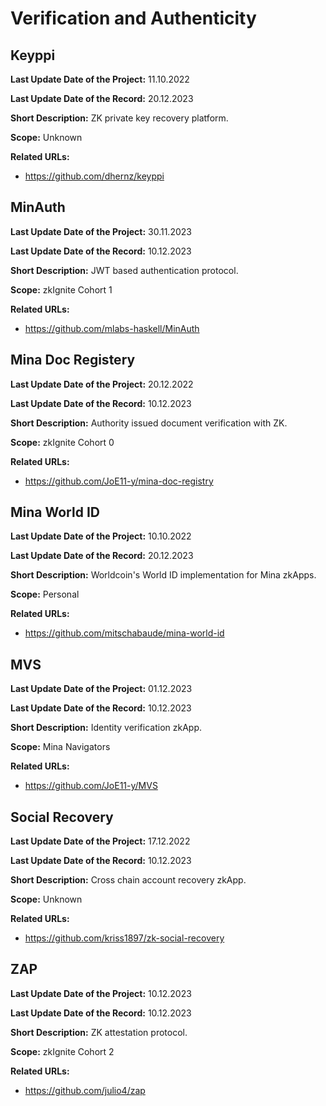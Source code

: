 # Verification and Authenticity

## Keyppi

**Last Update Date of the Project:** 11.10.2022

**Last Update Date of the Record:** 20.12.2023

**Short Description:** ZK private key recovery platform.

**Scope:** Unknown

**Related URLs:** 

- https://github.com/dhernz/keyppi

## MinAuth

**Last Update Date of the Project:** 30.11.2023

**Last Update Date of the Record:** 10.12.2023

**Short Description:** JWT based authentication protocol.

**Scope:** zkIgnite Cohort 1

**Related URLs:** 

- https://github.com/mlabs-haskell/MinAuth

## Mina Doc Registery

**Last Update Date of the Project:** 20.12.2022

**Last Update Date of the Record:** 10.12.2023

**Short Description:** Authority issued document verification with ZK.

**Scope:** zkIgnite Cohort 0

**Related URLs:** 

- https://github.com/JoE11-y/mina-doc-registry

## Mina World ID

**Last Update Date of the Project:** 10.10.2022

**Last Update Date of the Record:** 20.12.2023

**Short Description:** Worldcoin's World ID implementation for Mina zkApps.

**Scope:** Personal

**Related URLs:** 

- https://github.com/mitschabaude/mina-world-id

## MVS

**Last Update Date of the Project:** 01.12.2023

**Last Update Date of the Record:** 10.12.2023

**Short Description:** Identity verification zkApp.

**Scope:** Mina Navigators

**Related URLs:** 

- https://github.com/JoE11-y/MVS

## Social Recovery

**Last Update Date of the Project:** 17.12.2022

**Last Update Date of the Record:** 10.12.2023

**Short Description:** Cross chain account recovery zkApp.

**Scope:** Unknown

**Related URLs:** 

- https://github.com/kriss1897/zk-social-recovery

## ZAP

**Last Update Date of the Project:** 10.12.2023

**Last Update Date of the Record:** 10.12.2023

**Short Description:** ZK attestation protocol.

**Scope:** zkIgnite Cohort 2

**Related URLs:** 

- https://github.com/julio4/zap